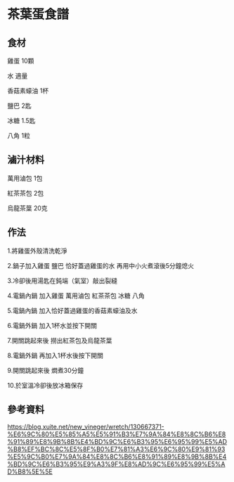 # 茶葉蛋食譜

## 食材

雞蛋 10顆

水 適量

香菇素蠔油 1杯

鹽巴 2匙

冰糖 1.5匙

八角 1粒

## 滷汁材料

萬用滷包 1包

紅茶茶包 2包

烏龍茶葉 20克

## 作法

1.將雞蛋外殼清洗乾淨

2.鍋子加入雞蛋 鹽巴 恰好蓋過雞蛋的水 再用中小火煮滾後5分鐘熄火

3.冷卻後用湯匙在鈍端（氣室）敲出裂縫

4.電鍋內鍋 加入雞蛋 萬用滷包 紅茶茶包 冰糖 八角

5.電鍋內鍋 加入恰好蓋過雞蛋的香菇素蠔油及水

6.電鍋外鍋 加入1杯水並按下開關

7.開關跳起來後 撈出紅茶包及烏龍茶葉

8.電鍋外鍋 再加入1杯水後按下開關

9.開關跳起來後 燜煮30分鐘

10.於室溫冷卻後放冰箱保存

## 參考資料

<https://blog.xuite.net/new_vineger/wretch/130667371-%E6%9C%80%E5%85%A5%E5%91%B3%E7%9A%84%E8%8C%B6%E8%91%89%E8%9B%8B%E4%BD%9C%E6%B3%95%E6%95%99%E5%AD%B8%EF%BC%8C%E5%8F%B0%E7%81%A3%E6%9C%80%E9%81%93%E5%9C%B0%E7%9A%84%E8%8C%B6%E8%91%89%E8%9B%8B%E4%BD%9C%E6%B3%95%E9%A3%9F%E8%AD%9C%E6%95%99%E5%AD%B8%5E%5E>
